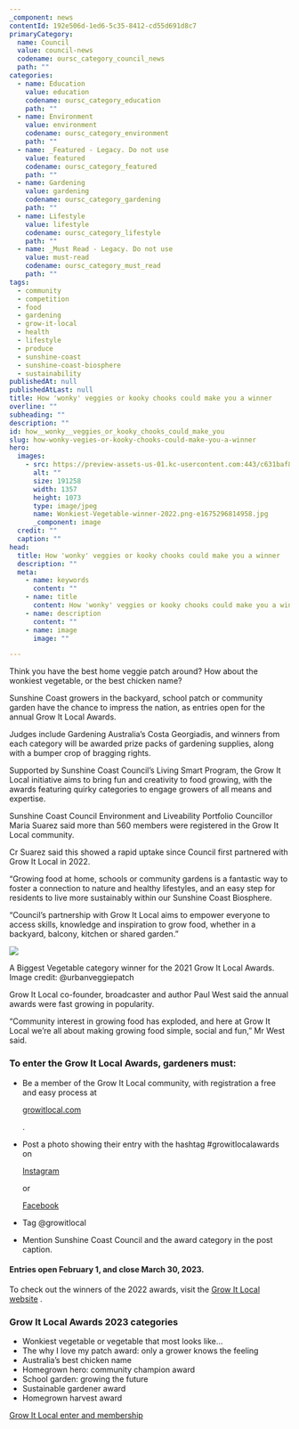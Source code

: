 ```yaml
---
_component: news
contentId: 192e506d-1ed6-5c35-8412-cd55d691d8c7
primaryCategory:
  name: Council
  value: council-news
  codename: oursc_category_council_news
  path: ""
categories:
  - name: Education
    value: education
    codename: oursc_category_education
    path: ""
  - name: Environment
    value: environment
    codename: oursc_category_environment
    path: ""
  - name: _Featured - Legacy. Do not use
    value: featured
    codename: oursc_category_featured
    path: ""
  - name: Gardening
    value: gardening
    codename: oursc_category_gardening
    path: ""
  - name: Lifestyle
    value: lifestyle
    codename: oursc_category_lifestyle
    path: ""
  - name: _Must Read - Legacy. Do not use
    value: must-read
    codename: oursc_category_must_read
    path: ""
tags:
  - community
  - competition
  - food
  - gardening
  - grow-it-local
  - health
  - lifestyle
  - produce
  - sunshine-coast
  - sunshine-coast-biosphere
  - sustainability
publishedAt: null
publishedAtLast: null
title: How 'wonky' veggies or kooky chooks could make you a winner
overline: ""
subheading: ""
description: ""
id: how__wonky__veggies_or_kooky_chooks_could_make_you
slug: how-wonky-vegies-or-kooky-chooks-could-make-you-a-winner
hero:
  images:
    - src: https://preview-assets-us-01.kc-usercontent.com:443/c631baf8-1b46-001f-580c-d0001b68b4a8/bef0e6c2-ad98-472e-a15a-ea03bb8eee2d/Wonkiest-Vegetable-winner-2022.png-e1675296814958.jpg
      alt: ""
      size: 191258
      width: 1357
      height: 1073
      type: image/jpeg
      name: Wonkiest-Vegetable-winner-2022.png-e1675296814958.jpg
      _component: image
  credit: ""
  caption: ""
head:
  title: How 'wonky' veggies or kooky chooks could make you a winner
  description: ""
  meta:
    - name: keywords
      content: ""
    - name: title
      content: How 'wonky' veggies or kooky chooks could make you a winner
    - name: description
      content: ""
    - name: image
      image: ""

---
```

Think you have the best home veggie patch around? How about the wonkiest vegetable, or the best chicken name?

Sunshine Coast growers in the backyard, school patch or community garden have the chance to impress the nation, as entries open for the annual Grow It Local Awards.

Judges include Gardening Australia’s Costa Georgiadis, and winners from each category will be awarded prize packs of gardening supplies, along with a bumper crop of bragging rights.

Supported by Sunshine Coast Council’s Living Smart Program, the Grow It Local initiative aims to bring fun and creativity to food growing, with the awards featuring quirky categories to engage growers of all means and expertise.

Sunshine Coast Council Environment and Liveability Portfolio Councillor Maria Suarez said more than 560 members were registered in the Grow It Local community.

Cr Suarez said this showed a rapid uptake since Council first partnered with Grow It Local in 2022.

“Growing food at home, schools or community gardens is a fantastic way to foster a connection to nature and healthy lifestyles, and an easy step for residents to live more sustainably within our Sunshine Coast Biosphere.

“Council’s partnership with Grow It Local aims to empower everyone to access skills, knowledge and inspiration to grow food, whether in a backyard, balcony, kitchen or shared garden.”

![](https://preview-assets-us-01.kc-usercontent.com:443/c631baf8-1b46-001f-580c-d0001b68b4a8/d7211e76-609e-46cf-bae2-1a60a5c23a39/GrowItLocalAwards_Biggest_Vegetable_Winner2021_Credit_%40urbanveggiepatch-edited.png)

A Biggest Vegetable category winner for the 2021 Grow It Local Awards. Image credit: @urbanveggiepatch

Grow It Local co-founder, broadcaster and author Paul West said the annual awards were fast growing in popularity.

“Community interest in growing food has exploded, and here at Grow It Local we’re all about making growing food simple, social and fun,” Mr West said.

### **To enter the Grow It Local Awards, gardeners must:**

*   Be a member of the Grow It Local community, with registration a free and easy process at

    [growitlocal.com](http://www.growitlocal.com/)


    .

*   Post a photo showing their entry with the hashtag #growitlocalawards on

    [Instagram](https://www.instagram.com/growitlocal/)


    or

    [Facebook](https://www.facebook.com/GrowItLocal)


*   Tag @growitlocal

*   Mention Sunshine Coast Council and the award category in the post caption.

#### Entries open February 1, and close March 30, 2023.

To check out the winners of the 2022 awards, visit the [Grow It Local website](https://www.growitlocal.com/)
.

### **Grow It Local Awards 2023 categories**

*   Wonkiest vegetable or vegetable that most looks like…
*   The why I love my patch award: only a grower knows the feeling
*   Australia’s best chicken name
*   Homegrown hero: community champion award
*   School garden: growing the future
*   Sustainable gardener award
*   Homegrown harvest award

[Grow It Local enter and membership](http://www.growitlocal.com/)
